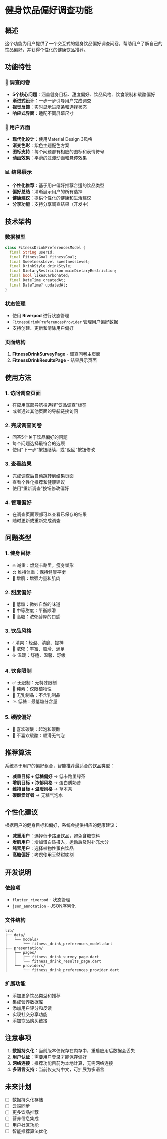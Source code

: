 # 健身饮品偏好调查功能

## 概述

这个功能为用户提供了一个交互式的健身饮品偏好调查问卷，帮助用户了解自己的饮品偏好，并获得个性化的健康饮品推荐。

## 功能特性

### 🎯 调查问卷
- **5个核心问题**：涵盖健身目标、甜度偏好、饮品风格、饮食限制和碳酸偏好
- **渐进式设计**：一步一步引导用户完成调查
- **视觉反馈**：实时显示进度条和选择状态
- **响应式界面**：适配不同屏幕尺寸

### 🎨 用户界面
- **现代化设计**：使用Material Design 3风格
- **渐变色彩**：紫色主题配色方案
- **图标支持**：每个问题都有相应的图标和表情符号
- **动画效果**：平滑的过渡动画和悬停效果

### 📊 结果展示
- **个性化推荐**：基于用户偏好推荐合适的饮品类型
- **偏好总结**：清晰展示用户的所有选择
- **健康建议**：提供个性化的健康和生活建议
- **分享功能**：支持分享调查结果（开发中）

## 技术架构

### 数据模型
```dart
class FitnessDrinkPreferencesModel {
  final String userId;
  final FitnessGoal fitnessGoal;
  final SweetnessLevel sweetnessLevel;
  final DrinkStyle drinkStyle;
  final DietaryRestriction mainDietaryRestriction;
  final bool likesCarbonated;
  final DateTime createdAt;
  final DateTime? updatedAt;
}
```

### 状态管理
- 使用 **Riverpod** 进行状态管理
- `FitnessDrinkPreferencesProvider` 管理用户偏好数据
- 支持创建、更新和清除用户偏好

### 页面结构
1. **FitnessDrinkSurveyPage** - 调查问卷主页面
2. **FitnessDrinkResultsPage** - 结果展示页面

## 使用方法

### 1. 访问调查页面
- 在应用底部导航栏选择"饮品调查"标签
- 或者通过其他页面的导航链接访问

### 2. 完成调查问卷
- 回答5个关于饮品偏好的问题
- 每个问题选择最符合的选项
- 使用"下一步"按钮继续，或"返回"按钮修改

### 3. 查看结果
- 完成调查后自动跳转到结果页面
- 查看个性化推荐和健康建议
- 使用"重新调查"按钮修改偏好

### 4. 管理偏好
- 在调查页面顶部可以查看已保存的结果
- 随时更新或重新完成调查

## 问题类型

### 1. 健身目标
- 🔥 减重：燃烧卡路里，瘦身塑形
- ⚖️ 维持体重：保持健康平衡
- 💪 增肌：增强力量和肌肉

### 2. 甜度偏好
- 🌿 低糖：微妙自然的味道
- 🍯 中等甜度：平衡顺滑
- 🍭 高糖：浓郁醇厚的口感

### 3. 饮品风格
- 💧 清爽：轻盈、清脆、提神
- 🥛 浓郁：丰富、顺滑、满足
- ☕ 温暖：舒适、温馨、舒缓

### 4. 饮食限制
- ✅ 无限制：无特殊限制
- 🌱 纯素：仅限植物性
- 🚫 无乳制品：不含乳制品
- 📉 低糖：最低糖分含量

### 5. 碳酸偏好
- 💫 喜欢碳酸：起泡和碳酸
- 🌊 不喜欢碳酸：顺滑无气泡

## 推荐算法

系统基于用户的偏好组合，智能推荐最适合的饮品类型：

- **减重目标 + 低糖偏好** → 低卡路里绿茶
- **增肌目标 + 浓郁风格** → 蛋白质奶昔
- **维持目标 + 温暖风格** → 草本茶
- **碳酸爱好者** → 无糖气泡水

## 个性化建议

根据用户的健身目标和偏好，系统会提供相应的健康建议：

- **减重用户**：选择低卡路里饮品，避免含糖饮料
- **增肌用户**：增加蛋白质摄入，运动后及时补充水分
- **纯素用户**：选择植物性蛋白饮品
- **高糖偏好**：考虑使用天然甜味剂

## 开发说明

### 依赖项
- `flutter_riverpod` - 状态管理
- `json_annotation` - JSON序列化

### 文件结构
```
lib/
├── data/
│   └── models/
│       └── fitness_drink_preferences_model.dart
├── presentation/
│   ├── pages/
│   │   ├── fitness_drink_survey_page.dart
│   │   └── fitness_drink_results_page.dart
│   └── providers/
│       └── fitness_drink_preferences_provider.dart
```

### 扩展功能
- 添加更多饮品类型和推荐
- 集成营养数据库
- 添加用户评分和反馈
- 实现社交分享功能
- 添加饮品购买链接

## 注意事项

1. **数据持久化**：当前版本仅保存在内存中，重启应用后数据会丢失
2. **用户认证**：需要用户登录才能保存偏好
3. **网络连接**：推荐功能目前为本地计算，无需网络连接
4. **多语言支持**：当前仅支持中文，可扩展为多语言

## 未来计划

- [ ] 数据持久化存储
- [ ] 云端同步
- [ ] 更多饮品推荐
- [ ] 营养信息集成
- [ ] 用户社区功能
- [ ] 智能推荐算法优化

